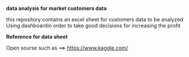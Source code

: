 **data analysis for market customers data**

this repository contains an excel sheet for customers data to be analyzed Using dashboardin order to take good decisions for increasing the profit

**Reference for data sheet**

Open sourse such as ==> https://www.kaggle.com/
